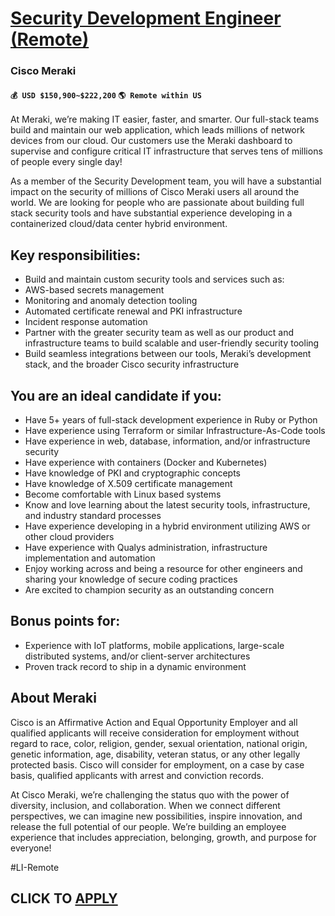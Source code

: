 # [Security Development Engineer (Remote)](https://www.remotewlb.com/apply/security-development-engineer-remote)  
### Cisco Meraki  
#### `💰 USD $150,900~$222,200` `🌎 Remote within US`  

At Meraki, we’re making IT easier, faster, and smarter. Our full-stack teams build and maintain our web application, which leads millions of network devices from our cloud. Our customers use the Meraki dashboard to supervise and configure critical IT infrastructure that serves tens of millions of people every single day!

As a member of the Security Development team, you will have a substantial impact on the security of millions of Cisco Meraki users all around the world. We are looking for people who are passionate about building full stack security tools and have substantial experience developing in a containerized cloud/data center hybrid environment.

## **Key responsibilities:**

  * Build and maintain custom security tools and services such as:
  * AWS-based secrets management
  * Monitoring and anomaly detection tooling
  * Automated certificate renewal and PKI infrastructure
  * Incident response automation
  * Partner with the greater security team as well as our product and infrastructure teams to build scalable and user-friendly security tooling
  * Build seamless integrations between our tools, Meraki’s development stack, and the broader Cisco security infrastructure

## **You are an ideal candidate if you:**

  * Have 5+ years of full-stack development experience in Ruby or Python
  * Have experience using Terraform or similar Infrastructure-As-Code tools
  * Have experience in web, database, information, and/or infrastructure security
  * Have experience with containers (Docker and Kubernetes)
  * Have knowledge of PKI and cryptographic concepts
  * Have knowledge of X.509 certificate management
  * Become comfortable with Linux based systems
  * Know and love learning about the latest security tools, infrastructure, and industry standard processes
  * Have experience developing in a hybrid environment utilizing AWS or other cloud providers
  * Have experience with Qualys administration, infrastructure implementation and automation
  * Enjoy working across and being a resource for other engineers and sharing your knowledge of secure coding practices
  * Are excited to champion security as an outstanding concern

## **Bonus points for:**

  * Experience with IoT platforms, mobile applications, large-scale distributed systems, and/or client-server architectures
  * Proven track record to ship in a dynamic environment

## About Meraki

Cisco is an Affirmative Action and Equal Opportunity Employer and all qualified applicants will receive consideration for employment without regard to race, color, religion, gender, sexual orientation, national origin, genetic information, age, disability, veteran status, or any other legally protected basis. Cisco will consider for employment, on a case by case basis, qualified applicants with arrest and conviction records.

At Cisco Meraki, we’re challenging the status quo with the power of diversity, inclusion, and collaboration. When we connect different perspectives, we can imagine new possibilities, inspire innovation, and release the full potential of our people. We’re building an employee experience that includes appreciation, belonging, growth, and purpose for everyone!

#LI-Remote

  
## CLICK TO [APPLY](https://www.remotewlb.com/apply/security-development-engineer-remote)


